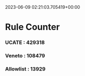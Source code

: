 2023-06-09 02:21:03.705419+00:00
# Rule Counter 
 ### UCATE : 429318

 ### Veneto : 108479

 ### Allowlist : 13929